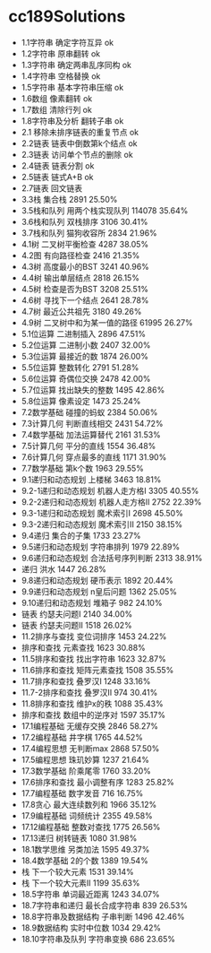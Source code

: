 # cc189Solutions
- 1.1字符串	确定字符互异 ok
- 1.2字符串	原串翻转 ok
- 1.3字符串	确定两串乱序同构 ok
- 1.4字符串	空格替换 ok
- 1.5字符串	基本字符串压缩 ok
- 1.6数组	像素翻转 ok
- 1.7数组	清除行列 ok
- 1.8字符串及分析	翻转子串 ok
- 2.1 移除未排序链表的重复节点 ok
- 2.2链表	链表中倒数第k个结点 ok
- 2.3链表	访问单个节点的删除 ok
- 2.4链表	链表分割 ok
- 2.5链表	链式A+B ok
- 2.7链表	回文链表
- 3.3栈	集合栈	2891	25.50%
- 3.5栈和队列	用两个栈实现队列	114078	35.64%
- 3.6栈和队列	双栈排序	3106	30.41%
- 3.7栈和队列	猫狗收容所	2834	21.96%
- 4.1树	二叉树平衡检查	4287	38.05%
- 4.2图	有向路径检查	2416	21.35%
- 4.3树	高度最小的BST	3241	40.96%
- 4.4树	输出单层结点	2818	26.15%
- 4.5树	检查是否为BST	3208	25.51%
- 4.6树	寻找下一个结点	2641	28.78%
- 4.7树	最近公共祖先	3180	49.26%
- 4.9树	二叉树中和为某一值的路径	61995	26.27%
- 5.1位运算	二进制插入	2896	47.51%
- 5.2位运算	二进制小数	2407	32.00%
- 5.3位运算	最接近的数	1874	26.00%
- 5.5位运算	整数转化	2791	51.28%
- 5.6位运算	奇偶位交换	2478	42.00%
- 5.7位运算	找出缺失的整数	1495	42.86%
- 5.8位运算	像素设定	1473	25.24%
- 7.2数学基础	碰撞的蚂蚁	2384	50.06%
- 7.3计算几何	判断直线相交	2431	54.72%
- 7.4数学基础	加法运算替代	2161	31.53%
- 7.5计算几何	平分的直线	1554	36.48%
- 7.6计算几何	穿点最多的直线	1171	31.90%
- 7.7数学基础	第k个数	1963	29.55%
- 9.1递归和动态规划	上楼梯	3463	18.81%
- 9.2-1递归和动态规划	机器人走方格I	3305	40.55%
- 9.2-2递归和动态规划	机器人走方格II	2752	22.39%
- 9.3-1递归和动态规划	魔术索引I	2698	45.50%
- 9.3-2递归和动态规划	魔术索引II	2150	38.15%
- 9.4递归	集合的子集	1733	23.27%
- 9.5递归和动态规划	字符串排列	1979	22.89%
- 9.6递归和动态规划	合法括号序列判断	2313	38.91%
- 递归	洪水	1447	26.28%
- 9.8递归和动态规划	硬币表示	1892	20.44%
- 9.9递归和动态规划	n皇后问题	1362	25.05%
- 9.10递归和动态规划	堆箱子	982	24.10%
- 链表	约瑟夫问题I	2140	34.00%
- 链表	约瑟夫问题II	1518	26.02%
- 11.2排序与查找	变位词排序	1453	24.22%
- 排序和查找	元素查找	1623	30.88%
- 11.5排序和查找	找出字符串	1623	32.87%
- 11.6排序和查找	矩阵元素查找	1508	35.55%
- 11.7排序和查找	叠罗汉I	1248	33.16%
- 11.7-2排序和查找	叠罗汉II	974	30.41%
- 11.8排序和查找	维护x的秩	1088	35.43%
- 排序和查找	数组中的逆序对	1597	35.17%
- 17.1编程基础	无缓存交换	2846	58.27%
- 17.2编程基础	井字棋	1765	44.52%
- 17.4编程思想	无判断max	2868	57.50%
- 17.5编程思想	珠玑妙算	1237	21.64%
- 17.3数学基础	阶乘尾零	1760	33.20%
- 17.6排序和查找	最小调整有序	1283	25.82%
- 17.7编程基础	数字发音	716	16.75%
- 17.8贪心	最大连续数列和	1966	35.12%
- 17.9编程基础	词频统计	2355	49.58%
- 17.12编程基础	整数对查找	1775	26.56%
- 17.13递归	树转链表	1080	31.98%
- 18.1数学思维	另类加法	1595	49.37%
- 18.4数学基础	2的个数	1389	19.54%
- 栈	下一个较大元素	1531	39.14%
- 栈	下一个较大元素II	1199	35.63%
- 18.5字符串	单词最近距离	1243	34.07%
- 18.7字符串和递归	最长合成字符串	839	26.53%
- 18.8字符串及数据结构	子串判断	1496	42.46%
- 18.9数据结构	实时中位数	1034	29.42%
- 18.10字符串及队列	字符串变换	686	23.65%